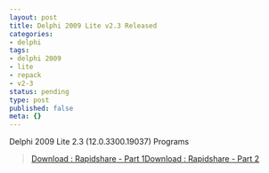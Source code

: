 ```yaml
---
layout: post
title: Delphi 2009 Lite v2.3 Released
categories:
- delphi
tags:
- delphi 2009
- lite
- repack
- v2-3
status: pending
type: post
published: false
meta: {}
---
```

Delphi 2009 Lite 2.3 (12.0.3300.19037) Programs

> [Download : Rapidshare - Part 1](http://rapidshare.com/files/322482369/Delphi2009v120330019037Lite23.part1.rar)[Download : Rapidshare - Part 2](http://rapidshare.com/files/322480326/Delphi2009v120330019037Lite23.part2.rar)


